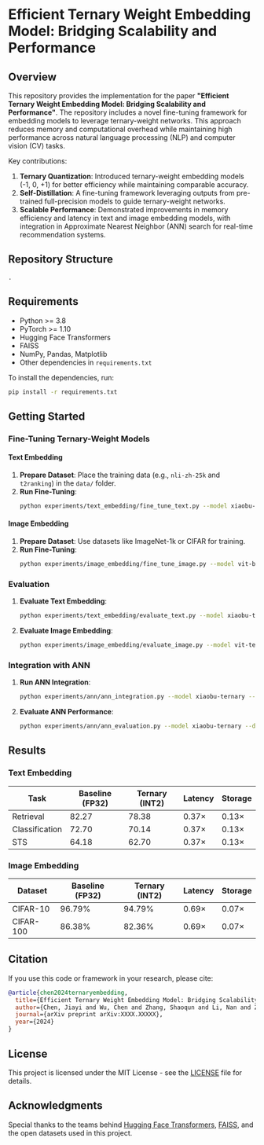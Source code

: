 # Efficient Ternary Weight Embedding Model: Bridging Scalability and Performance

## Overview

This repository provides the implementation for the paper **"Efficient Ternary Weight Embedding Model: Bridging Scalability and Performance"**. The repository includes a novel fine-tuning framework for embedding models to leverage ternary-weight networks. This approach reduces memory and computational overhead while maintaining high performance across natural language processing (NLP) and computer vision (CV) tasks.

Key contributions:
1. **Ternary Quantization**: Introduced ternary-weight embedding models (-1, 0, +1) for better efficiency while maintaining comparable accuracy.
2. **Self-Distillation**: A fine-tuning framework leveraging outputs from pre-trained full-precision models to guide ternary-weight networks.
3. **Scalable Performance**: Demonstrated improvements in memory efficiency and latency in text and image embedding models, with integration in Approximate Nearest Neighbor (ANN) search for real-time recommendation systems.

## Repository Structure

```plaintext
.

```

## Requirements

- Python >= 3.8
- PyTorch >= 1.10
- Hugging Face Transformers
- FAISS
- NumPy, Pandas, Matplotlib
- Other dependencies in `requirements.txt`

To install the dependencies, run:

```bash
pip install -r requirements.txt
```

## Getting Started

### Fine-Tuning Ternary-Weight Models

#### Text Embedding
1. **Prepare Dataset**: Place the training data (e.g., `nli-zh-25k` and `t2ranking`) in the `data/` folder.
2. **Run Fine-Tuning**:
   ```bash
   python experiments/text_embedding/fine_tune_text.py --model xiaobu-embedding-v2 --data_path data/
   ```

#### Image Embedding
1. **Prepare Dataset**: Use datasets like ImageNet-1k or CIFAR for training.
2. **Run Fine-Tuning**:
   ```bash
   python experiments/image_embedding/fine_tune_image.py --model vit-base-patch16-224 --data_path data/
   ```

### Evaluation
1. **Evaluate Text Embedding**:
   ```bash
   python experiments/text_embedding/evaluate_text.py --model xiaobu-ternary
   ```
2. **Evaluate Image Embedding**:
   ```bash
   python experiments/image_embedding/evaluate_image.py --model vit-ternary
   ```

### Integration with ANN
1. **Run ANN Integration**:
   ```bash
   python experiments/ann/ann_integration.py --model xiaobu-ternary --dataset CmedqaRetrieval
   ```

2. **Evaluate ANN Performance**:
   ```bash
   python experiments/ann/ann_evaluation.py --model xiaobu-ternary --dataset CmedqaRetrieval
   ```

## Results

### Text Embedding
| **Task**          | **Baseline (FP32)** | **Ternary (INT2)** | **Latency** | **Storage** |
|--------------------|---------------------|--------------------|-------------|-------------|
| Retrieval          | 82.27              | 78.38             | 0.37×       | 0.13×       |
| Classification     | 72.70              | 70.14             | 0.37×       | 0.13×       |
| STS                | 64.18              | 62.70             | 0.37×       | 0.13×       |

### Image Embedding
| **Dataset**       | **Baseline (FP32)** | **Ternary (INT2)** | **Latency** | **Storage** |
|--------------------|---------------------|--------------------|-------------|-------------|
| CIFAR-10          | 96.79%             | 94.79%            | 0.69×       | 0.07×       |
| CIFAR-100         | 86.38%             | 82.36%            | 0.69×       | 0.07×       |

## Citation

If you use this code or framework in your research, please cite:

```bibtex
@article{chen2024ternaryembedding,
  title={Efficient Ternary Weight Embedding Model: Bridging Scalability and Performance},
  author={Chen, Jiayi and Wu, Chen and Zhang, Shaoqun and Li, Nan and Zhang, Liangjie and Zhang, Qi},
  journal={arXiv preprint arXiv:XXXX.XXXXX},
  year={2024}
}
```

## License

This project is licensed under the MIT License - see the [LICENSE](LICENSE) file for details.

## Acknowledgments

Special thanks to the teams behind [Hugging Face Transformers](https://huggingface.co/), [FAISS](https://github.com/facebookresearch/faiss), and the open datasets used in this project.
